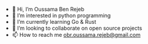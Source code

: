 - 👋 Hi, I’m Oussama Ben Rejeb
- 👀 I’m interested in python programming
- 🌱 I’m currently learning Go & Rust
- 💞️ I’m looking to collaborate on open source projects
- 📫 How to reach me obr.oussama.rejeb@gmail.com

<!---
BenRejebOussama/BenRejebOussama is a ✨ special ✨ repository because its `README.md` (this file) appears on your GitHub profile.
You can click the Preview link to take a look at your changes.
--->
